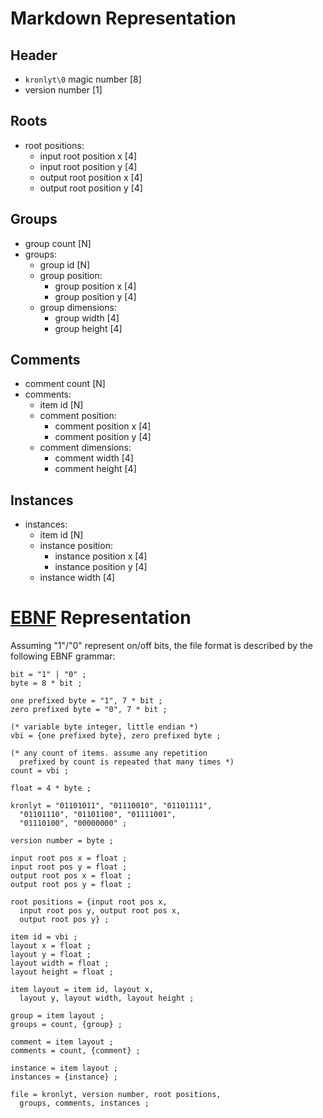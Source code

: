 <!--
Notes:
- all positions are single precision floating point
- all widths and heights are single precision floating point
- N denotes variable byte integers, where the most significant bit flags an additional byte to be read, byte ordering is little endian
-->

# Markdown Representation
## Header

- `kronlyt\0` magic number [8]
- version number [1]

## Roots

- root positions:
    - input root position x [4]
    - input root position y [4]
    - output root position x [4]
    - output root position y [4]

## Groups

- group count [N]
- groups:
    - group id [N]
    - group position:
        - group position x [4]
        - group position y [4]
    - group dimensions:
        - group width [4]
        - group height [4]

## Comments

- comment count [N]
- comments:
    - item id [N]
    - comment position:
        - comment position x [4]
        - comment position y [4]
    - comment dimensions:
        - comment width [4]
        - comment height [4]

## Instances

- instances:
    - item id [N]
    - instance position:
        - instance position x [4]
        - instance position y [4]
    - instance width [4]

# [EBNF](https://en.wikipedia.org/wiki/Extended_Backus%E2%80%93Naur_form) Representation
Assuming "1"/"0" represent on/off bits, the file format is described by the following EBNF grammar:
```ebnf
bit = "1" | "0" ;
byte = 8 * bit ;

one prefixed byte = "1", 7 * bit ;
zero prefixed byte = "0", 7 * bit ;

(* variable byte integer, little endian *)
vbi = {one prefixed byte}, zero prefixed byte ;

(* any count of items. assume any repetition
  prefixed by count is repeated that many times *)
count = vbi ;

float = 4 * byte ;

kronlyt = "01101011", "01110010", "01101111",
  "01101110", "01101100", "01111001",
  "01110100", "00000000" ;

version number = byte ;

input root pos x = float ;
input root pos y = float ;
output root pos x = float ;
output root pos y = float ;

root positions = {input root pos x,
  input root pos y, output root pos x,
  output root pos y} ;

item id = vbi ;
layout x = float ;
layout y = float ;
layout width = float ;
layout height = float ;

item layout = item id, layout x,
  layout y, layout width, layout height ;

group = item layout ;
groups = count, {group} ;

comment = item layout ;
comments = count, {comment} ;

instance = item layout ;
instances = {instance} ;

file = kronlyt, version number, root positions,
  groups, comments, instances ;
```
